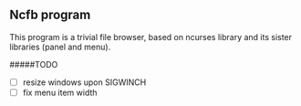 Ncfb program
-------
This program is a trivial file browser, based on ncurses library and its sister libraries (panel and menu).

#####TODO
- [ ] resize windows upon SIGWINCH
- [ ] fix menu item width
